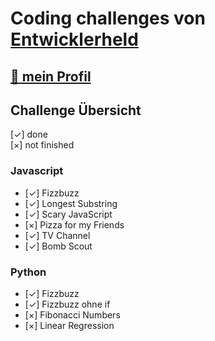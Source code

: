 # Coding challenges von [Entwicklerheld](https://platform.entwicklerheld.de/challenge?challengeFilterStateKey=all)

## [🔗 mein Profil](https://platform.entwicklerheld.de/publicprofile/437b17c4cdada3038b0d10fca874ee9d)

## Challenge Übersicht

[✓] done </br>
[×] not finished

### Javascript

- [✓] Fizzbuzz
- [✓] Longest Substring
- [✓] Scary JavaScript
- [×] Pizza for my Friends
- [✓] TV Channel
- [✓] Bomb Scout

### Python

- [✓] Fizzbuzz
- [✓] Fizzbuzz ohne if
- [×] Fibonacci Numbers
- [×] Linear Regression
